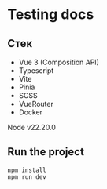 # Testing docs

## Стек
- Vue 3 (Composition API)
- Typescript
- Vite
- Pinia
- SCSS
- VueRouter
- Docker

Node v22.20.0

## Run the project
```
npm install
npm run dev
```

